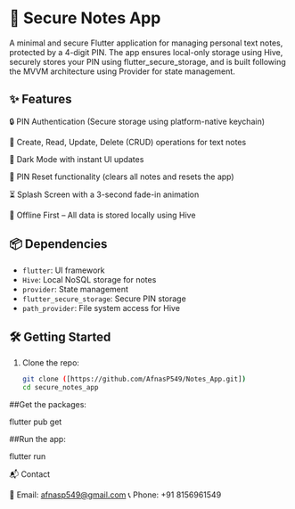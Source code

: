 # 🔐 Secure Notes App

A minimal and secure Flutter application for managing personal text notes, protected by a 4-digit PIN. The app ensures local-only storage using Hive, securely stores your PIN using flutter_secure_storage, and is built following the MVVM architecture using Provider for state management.


## ✨ Features

🔒 PIN Authentication (Secure storage using platform-native keychain)

📝 Create, Read, Update, Delete (CRUD) operations for text notes

🌙 Dark Mode with instant UI updates

🔁 PIN Reset functionality (clears all notes and resets the app)

⏳ Splash Screen with a 3-second fade-in animation

💾 Offline First – All data is stored locally using Hive

## 📦 Dependencies

- `flutter`: UI framework
- `Hive`: Local NoSQL storage for notes
- `provider`: State management
- `flutter_secure_storage`: 	Secure PIN storage
- `path_provider`: File system access for Hive


## 🛠️ Getting Started

1. Clone the repo:
   ```bash
   git clone ([https://github.com/AfnasP549/Notes_App.git])
   cd secure_notes_app


##Get the packages:

flutter pub get



##Run the app:

flutter run


📬 Contact

📧 Email: afnasp549@gmail.com 📞 Phone: +91 8156961549





